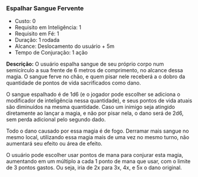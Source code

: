 ### Espalhar Sangue Fervente

- Custo: 0
- Requisito em Inteligência: 1
- Requisito em Fé: 1
- Duração: 1 rodada
- Alcance: Deslocamento do usuário + 5m
- Tempo de Conjuração: 1 ação

**Descrição:** O usuário espalha sangue de seu próprio corpo num semicírculo a sua frente de 6 metros de comprimento, no alcance dessa magia. O sangue ferve no chão, e quem pisar nele receberá a o dobro da quantidade de pontos de vida sacrificados como dano.

O sangue espalhado é de 1d6 (e o jogador pode escolher se adiciona o modificador de inteligência nessa quantidade), e seus pontos de vida atuais são diminuídos na mesma quantidade. Caso um inimigo seja atingido diretamente ao lançar a magia, e não por pisar nela, o dano será de 2d6, sem perda adicional pelo segundo dado.

Todo o dano causado por essa magia é de fogo. Derramar mais sangue no mesmo local, utilizando essa magia mais de uma vez no mesmo turno, não aumentará seu efeito ou área de efeito.

O usuário pode escolher usar pontos de mana para conjurar esta magia, aumentando em um múltiplo a cada 1 ponto de mana que usar, com o limite de 3 pontos gastos. Ou seja, iria de 2x para 3x, 4x, e 5x o dano original.